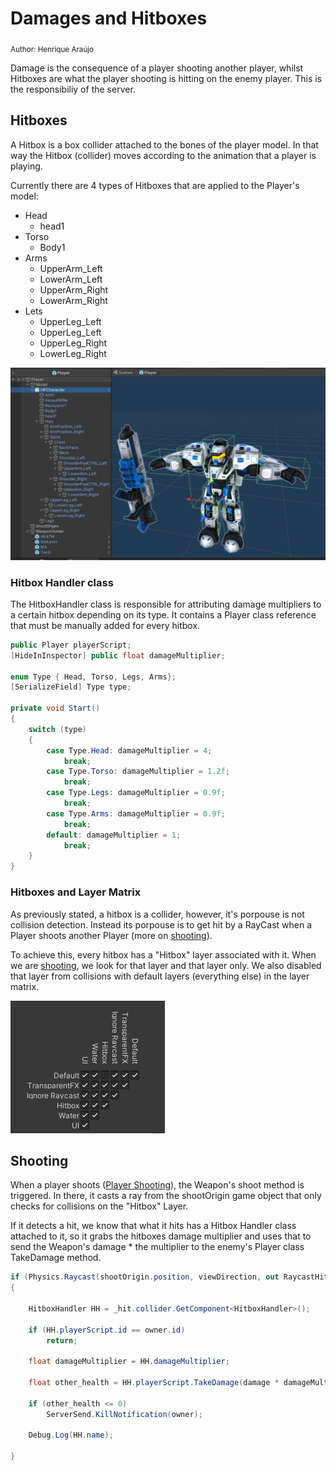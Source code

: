 # Damages and Hitboxes

<sub>Author: Henrique Araújo</sup>


Damage is the consequence of a player shooting another player, whilst Hitboxes are what the player shooting is hitting on the enemy player. This is the responsibiliy of the server.

## Hitboxes

A Hitbox is a box collider attached to the bones of the player model. In that way the Hitbox (collider) moves according to the animation that a player is playing.

Currently there are 4 types of Hitboxes that are applied to the Player's model:

+ Head
    + head1
+ Torso
    + Body1
+ Arms
    + UpperArm_Left
    + LowerArm_Left
    + UpperArm_Right
    + LowerArm_Right
+ Lets
    + UpperLeg_Left
    + UpperLeg_Left
    + UpperLeg_Right
    + LowerLeg_Right

![Player prefab](images/hitboxes/player_prefab.PNG)

### Hitbox Handler class

The HitboxHandler class is responsible for attributing damage multipliers to a certain hitbox depending on its type. It contains a Player class reference that must be manually added for every hitbox.

```C#
public Player playerScript;
[HideInInspector] public float damageMultiplier;

enum Type { Head, Torso, Legs, Arms};
[SerializeField] Type type;

private void Start()
{
    switch (type)
    {
        case Type.Head: damageMultiplier = 4; 
            break;
        case Type.Torso: damageMultiplier = 1.2f; 
            break;
        case Type.Legs: damageMultiplier = 0.9f;
            break;
        case Type.Arms: damageMultiplier = 0.9f;
            break;
        default: damageMultiplier = 1; 
            break;
    }
}
```

### Hitboxes and Layer Matrix

As previously stated, a hitbox is a collider, however, it's porpouse is not collision detection. Instead its porpouse is to get hit by a RayCast when a Player shoots another Player (more on [shooting](weapons.md#shooting)).

To achieve this, every hitbox has a "Hitbox" layer associated with it. When we are [shooting](#shooting), we look for that layer and that layer only. We also disabled that layer from collisions with default layers (everything else) in the layer matrix.

![layer matrix](images/hitboxes/layer%20matrix.PNG)

## Shooting

When a player shoots ([Player Shooting](../gamelogic/player_shooting%2C_health_and_respawn.md#shooting)), the Weapon's shoot method is triggered. In there, it casts a ray from the shootOrigin game object that only checks for collisions on the "Hitbox" Layer.

If it detects a hit, we know that what it hits has a Hitbox Handler class attached to it, so it grabs the hitboxes damage multiplier and uses that to send the Weapon's damage * the multiplier to the enemy's Player class TakeDamage method.

```C#
if (Physics.Raycast(shootOrigin.position, viewDirection, out RaycastHit _hit, 25f, LayerMask.GetMask("Hitbox")))
{

    HitboxHandler HH = _hit.collider.GetComponent<HitboxHandler>();

    if (HH.playerScript.id == owner.id)
        return;

    float damageMultiplier = HH.damageMultiplier;

    float other_health = HH.playerScript.TakeDamage(damage * damageMultiplier, owner, this);
    
    if (other_health <= 0)
        ServerSend.KillNotification(owner);

    Debug.Log(HH.name);
    
}
```